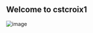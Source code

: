 ## Welcome to cstcroix1




![image](https://user-images.githubusercontent.com/70237614/175696003-d296df31-7b6f-4e1a-a4a4-11849a9f5517.png)

